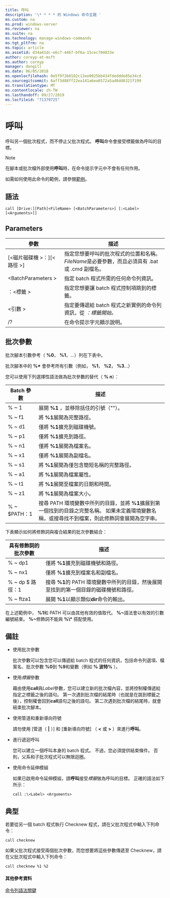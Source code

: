 ```yaml
---
title: 呼叫
description: '\* * * * 的 Windows 命令主題 '
ms.custom: na
ms.prod: windows-server
ms.reviewer: na
ms.suite: na
ms.technology: manage-windows-commands
ms.tgt_pltfrm: na
ms.topic: article
ms.assetid: d34a41dc-e6c7-4467-bf6a-15cec704833e
author: coreyp-at-msft
ms.author: coreyp
manager: dongill
ms.date: 06/05/2018
ms.openlocfilehash: 0e5f9f2b0102c12ee0925bb434fdeddde85e34cd
ms.sourcegitcommit: 6aff3d88ff22ea141a6ea6572a5ad8dd6321f199
ms.translationtype: MT
ms.contentlocale: zh-TW
ms.lasthandoff: 09/27/2019
ms.locfileid: "71379725"
---
```

# <a name="call"></a>呼叫



呼叫另一個批次程式，而不停止父批次程式。 **呼叫**命令會接受標籤做為呼叫的目標。

> [!NOTE]
> 在腳本或批次檔外部使用**呼叫**時，在命令提示字元中不會有任何作用。

如需如何使用此命令的範例，請參閱[範例](#BKMK_examples)。

## <a name="syntax"></a>語法

```
call [Drive:][Path]<FileName> [<BatchParameters>] [:<Label> [<Arguments>]]
```

## <a name="parameters"></a>Parameters

|           參數           |                                                                         描述                                                                          |
|-------------------------------|--------------------------------------------------------------------------------------------------------------------------------------------------------------|
| [\<磁片磁碟機 >：][\<路徑 >]<FileName> | 指定您想要呼叫的批次程式的位置和名稱。 *FileName*是必要參數，而且必須具有 .bat 或 .cmd 副檔名。 |
|      \<BatchParameters >       |                                            指定 batch 程式所需的任何命令列資訊。                                             |
|           ：\<標籤 >           |                                            指定您想要讓 batch 程式控制項跳到的標籤。                                             |
|         \<引數 >          |                     指定要傳遞給 batch 程式之新實例的命令列資訊，從 *：標籤開始。*                     |
|              /?               |                                                             在命令提示字元顯示說明。                                                             |

## <a name="batch-parameters"></a>批次參數

批次腳本引數參考（ **%0**， **%1**，...）列在下表中。

批次腳本中的 **%\*** 會參考所有引數（例如， **%1**， **%2**， **%3**...）

您可以使用下列選擇性語法做為批次參數的替代（ **% n**）：

|Batch 參數|描述|
|---------------|-----------|
|% ~ 1|展開 **%1** ，並移除括住的引號（""）。|
|% ~ f1|將 **%1**展開為完整路徑。|
|% ~ d1|僅將 **%1**擴充到磁碟機號。|
|% ~ p1|僅將 **%1**擴充到路徑。|
|% ~ n1|僅將 **%1**展開為檔案名。|
|% ~ x1|僅將 **%1**展開為副檔名。|
|% ~ s1|將 **%1**展開為僅包含簡短名稱的完整路徑。|
|% ~ a1|將 **%1**展開為檔案屬性。|
|% ~ t1|將 **%1**展開至檔案的日期和時間。|
|% ~ z1|將 **%1**展開為檔案大小。|
|% ~ $PATH：1|搜尋 PATH 環境變數中所列的目錄，並將 **%1**擴展到第一個找到的目錄之完整名稱。 如果未定義環境變數名稱，或搜尋找不到檔案，則此修飾詞會展開為空字串。|

下表顯示如何將修飾詞與複合結果的批次參數結合：

|具有修飾詞的批次參數|描述|
|-----------------------------|-----------|
|% ~ dp1|僅將 **%1**擴充到磁碟機號和路徑。|
|% ~ nx1|僅將 **%1**擴充到檔案名和副檔名。|
|% ~ dp $ 路徑：1|搜尋 **%1**的 PATH 環境變數中所列的目錄，然後展開至找到的第一個目錄的磁碟機號和路徑。|
|% ~ ftza1|展開 **%1**以顯示類似**dir**命令的輸出。|

在上述範例中， **%1**和 PATH 可以由其他有效的值取代。 <strong>%~</strong>語法會以有效的引數編號結束。 <strong>%~</strong>修飾詞不能與 **%\\\*** 搭配使用。

## <a name="remarks"></a>備註

-   使用批次參數

    批次參數可以包含您可以傳遞給 batch 程式的任何資訊，包括命令列選項、檔案名、批次參數 **%0**到 **%9**和變數（例如 **% 波特%** ）。
-   使用*標籤*參數

    藉由使用**call**與*Label*參數，您可以建立新的批次檔內容，並將控制權傳遞給指定之標籤之後的語句。 第一次遇到批次檔的結尾時（也就是在跳到標籤之後），控制權會回到**call**語句之後的語句。 第二次遇到批次檔的結尾時，就會結束批次腳本。
-   使用管道和重新導向符號

    請勿使用 [管道（ **|** ）] 和 [重新導向符號] （ **<** 或 **>** ）來進行**呼叫**。
-   進行遞迴呼叫

    您可以建立一個呼叫本身的 batch 程式。 不過，您必須提供結束條件。 否則，父系和子批次程式可以無限迴圈。
-   使用命令延伸模組

    如果已啟用命令延伸模組，請**呼叫**接受*標籤*做為呼叫的目標。 正確的語法如下所示：

    `call :\<Label> <Arguments>`

## <a name="BKMK_examples"></a>典型

若要從另一個 batch 程式執行 Checknew 程式，請在父批次程式中輸入下列命令：
```
call checknew
```
如果父批次程式接受兩個批次參數，而您想要將這些參數傳遞至 Checknew，請在父批次程式中輸入下列命令：
```
call checknew %1 %2
```

#### <a name="additional-references"></a>其他參考資料

[命令列語法關鍵](command-line-syntax-key.md)
